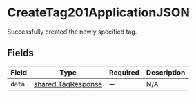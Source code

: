 # CreateTag201ApplicationJSON

Successfully created the newly specified tag.


## Fields

| Field                                                    | Type                                                     | Required                                                 | Description                                              |
| -------------------------------------------------------- | -------------------------------------------------------- | -------------------------------------------------------- | -------------------------------------------------------- |
| `data`                                                   | [shared.TagResponse](../../models/shared/tagresponse.md) | :heavy_minus_sign:                                       | N/A                                                      |